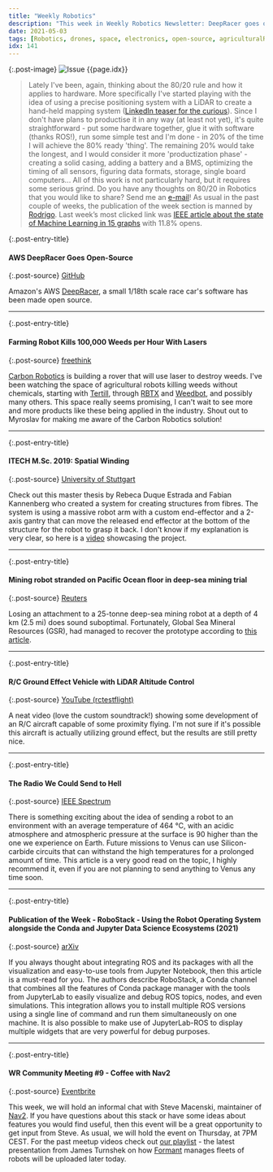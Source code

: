 ```yaml
---
title: "Weekly Robotics"
description: "This week in Weekly Robotics Newsletter: DeepRacer goes open-source, farming robots killing weeds with lasers, robots winding interesting structures, R/C proximity flying fixed-wing and more!"
date: 2021-05-03
tags: [Robotics, drones, space, electronics, open-source, agriculturalRobots]
idx: 141
---
```


{:.post-image}
![Issue {{page.idx}}](/img/headers/{{page.idx}}.jpg "Issue {{page.idx}}")

> Lately I've been, again, thinking about the 80/20 rule and how it applies to hardware. More specifically I've started playing with the idea of using a precise positioning system with a LiDAR to create a hand-held mapping system ([LinkedIn teaser for the curious](https://www.linkedin.com/posts/mateuszsadowski_robotics-ros-sensors-activity-6794720261234049025-Uj1C)). Since I don't have plans to productise it in any way (at least not yet), it's quite straightforward - put some hardware together, glue it with software (thanks ROS!), run some simple test and I'm done - in 20% of the time I will achieve the 80% ready 'thing'. The remaining 20% would take the longest, and I would consider it more 'productization phase' - creating a solid casing, adding a battery and a BMS, optimizing the timing of all sensors, figuring data formats, storage, single board computers... All of this work is not particularly hard, but it requires some serious grind. Do you have any thoughts on 80/20 in Robotics that you would like to share? Send me an [e-mail](mailto:mat@weeklyrobotics.com)! As usual in the past couple of weeks, the publication of the week section is manned by [Rodrigo](https://www.linkedin.com/in/rodrigo-lopes-catto/). Last week’s most clicked link was [IEEE article about the state of Machine Learning in 15 graphs](https://spectrum.ieee.org/tech-talk/artificial-intelligence/machine-learning/the-state-of-ai-in-15-graphs) with 11.8% opens.

{:.post-entry-title}
#### AWS DeepRacer Goes Open-Source

{:.post-source}
[GitHub](https://github.com/aws-deepracer)

Amazon's AWS [DeepRacer](https://aws.amazon.com/deepracer/), a small 1/18th scale race car's software has been made open source.

----

{:.post-entry-title}
#### Farming Robot Kills 100,000 Weeds per Hour With Lasers

{:.post-source}
[freethink](https://www.freethink.com/articles/farming-robot)

[Carbon Robotics](https://carbonrobotics.com/) is building a rover that will use laser to destroy weeds. I've been watching the space of agricultural robots killing weeds without chemicals, starting with [Tertill](https://tertill.com/), through [RBTX](https://rbtx.com/en/use-cases/ponchon-sas-autonomous-robot-laser-weed-agriculture-delta-robot) and [Weedbot](https://weedbot.eu/), and possibly many others. This space really seems promising, I can't wait to see more and more products like these being applied in the industry. Shout out to Myroslav for making me aware of the Carbon Robotics solution!

----

{:.post-entry-title}
#### ITECH M.Sc. 2019: Spatial Winding

{:.post-source}
[University of Stuttgart](https://www.icd.uni-stuttgart.de/teaching/master-theses/itech-m.sc.-2019-spatial-winding)

Check out this master thesis by Rebeca Duque Estrada and Fabian Kannenberg who created a system for creating structures from fibres. The system is using a massive robot arm with a custom end-effector and a 2-axis gantry that can move the released end effector at the bottom of the structure for the robot to grasp it back. I don't know if my explanation is very clear, so here is a [video](https://vimeo.com/507950769) showcasing the project.

----

{:.post-entry-title}
#### Mining robot stranded on Pacific Ocean floor in deep-sea mining trial

{:.post-source}
[Reuters](https://www.reuters.com/business/environment/mining-robot-stranded-pacific-ocean-floor-deep-sea-mining-trial-2021-04-28/)

Losing an attachment to a 25-tonne deep-sea mining robot at a depth of 4 km (2.5 mi) does sound suboptimal. Fortunately, Global Sea Mineral Resources (GSR), had managed to recover the prototype according to [this article](https://www.offshore-energy.biz/gsr-reconnects-deep-seabed-mining-robot-patania-ii/).

----

{:.post-entry-title}
#### R/C Ground Effect Vehicle with LiDAR Altitude Control

{:.post-source}
[YouTube (rctestflight)](https://youtu.be/nvMUYdr5_g8)

A neat video (love the custom soundtrack!) showing some development of an R/C aircraft capable of some proximity flying. I'm not sure if it's possible this aircraft is actually utilizing ground effect, but the results are still pretty nice.

----

{:.post-entry-title}
#### The Radio We Could Send to Hell

{:.post-source}
[IEEE Spectrum](https://spectrum.ieee.org/semiconductors/materials/the-radio-we-could-send-to-hell)

There is something exciting about the idea of sending a robot to an environment with an average temperature of 464 °C, with an acidic atmosphere and atmospheric pressure at the surface is 90 higher than the one we experience on Earth. Future missions to Venus can use Silicon-carbide circuits that can withstand the high temperatures for a prolonged amount of time. This article is a very good read on the topic, I highly recommend it, even if you are not planning to send anything to Venus any time soon.

----

{:.post-entry-title}
#### Publication of the Week - RoboStack - Using the Robot Operating System alongside the Conda and Jupyter Data Science Ecosystems (2021)

{:.post-source}
[arXiv](https://arxiv.org/abs/2104.12910)

If you always thought about integrating ROS and its packages with all the visualization and easy-to-use tools from Jupyter Notebook, then this article is a must-read for you. The authors describe RoboStack, a Conda channel that combines all the features of Conda package manager with the tools from JupyterLab to easily visualize and debug ROS topics, nodes, and even simulations. This integration allows you to install multiple ROS versions using a single line of command and run them simultaneously on one machine. It is also possible to make use of JupyterLab-ROS to display multiple widgets that are very powerful for debug purposes.

----

{:.post-entry-title}
#### WR Community Meeting #9 - Coffee with Nav2

{:.post-source}
[Eventbrite](https://www.eventbrite.com/e/153117748307)

This week, we will hold an informal chat with Steve Macenski, maintainer of [Nav2](https://navigation.ros.org/). If you have questions about this stack or have some ideas about features you would find useful, then this event will be a great opportunity to get input from Steve. As usual, we will hold the event on Thursday, at 7PM CEST. For the past meetup videos check out [our playlist](https://www.youtube.com/playlist?list=PL4NxwwJKGEA-LDNgkp1UPVwhu34xvhd7w) - the latest presentation from James Turnshek on how [Formant](https://formant.io/) manages fleets of robots will be uploaded later today.
